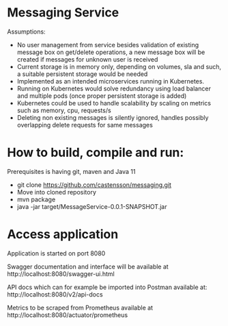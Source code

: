 # Messaging Service

Assumptions:
* No user management from service besides validation of existing message box on get/delete operations, a  new message box will be created if messages for unknown user is received
* Current storage is in memory only, depending on volumes, sla and such, a suitable persistent storage would be needed
* Implemented as an intended microservices running in Kubernetes. 
* Running on Kubernetes would solve redundancy using load balancer and multiple pods (once proper persistent storage is added)
* Kubernetes could be used to handle scalability by scaling on metrics such as memory, cpu, requests/s
* Deleting non existing messages is silently ignored, handles possibly overlapping delete requests for same messages 

# How to build, compile and run:
Prerequisites is having git, maven and Java 11

* git clone https://github.com/castensson/messaging.git
* Move into cloned repository
* mvn package
* java -jar target/MessageService-0.0.1-SNAPSHOT.jar

# Access application
Application is started on port 8080

Swagger documentation and interface will be available at
http://localhost:8080/swagger-ui.html

API docs which can for example be imported into Postman available at:
http://localhost:8080/v2/api-docs

Metrics to be scraped from Prometheus available at
http://localhost:8080/actuator/prometheus





